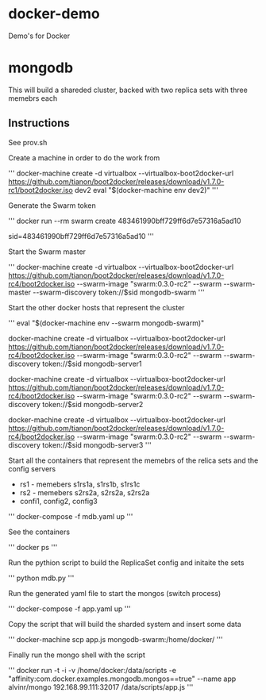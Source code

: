 # docker-demo
Demo's for Docker
# mongodb
This will build a shareded cluster, backed with two replica sets with three memebrs each

## Instructions

See prov.sh

Create a machine in order to do the work from

'''
docker-machine create -d virtualbox --virtualbox-boot2docker-url https://github.com/tianon/boot2docker/releases/download/v1.7.0-rc1/boot2docker.iso dev2
eval "$(docker-machine env dev2)"
'''

Generate the Swarm token

'''
docker run --rm swarm create 
483461990bff729ff6d7e57316a5ad10

sid=483461990bff729ff6d7e57316a5ad10
'''

Start the Swarm master

'''
docker-machine create -d virtualbox --virtualbox-boot2docker-url https://github.com/tianon/boot2docker/releases/download/v1.7.0-rc4/boot2docker.iso --swarm-image "swarm:0.3.0-rc2" --swarm --swarm-master --swarm-discovery token://$sid mongodb-swarm
'''

Start the other docker hosts that represent the cluster

'''
eval "$(docker-machine env --swarm mongodb-swarm)"

docker-machine create -d virtualbox --virtualbox-boot2docker-url https://github.com/tianon/boot2docker/releases/download/v1.7.0-rc4/boot2docker.iso --swarm-image "swarm:0.3.0-rc2" --swarm --swarm-discovery token://$sid mongodb-server1

docker-machine create -d virtualbox --virtualbox-boot2docker-url https://github.com/tianon/boot2docker/releases/download/v1.7.0-rc4/boot2docker.iso --swarm-image "swarm:0.3.0-rc2" --swarm --swarm-discovery token://$sid mongodb-server2 

docker-machine create -d virtualbox --virtualbox-boot2docker-url https://github.com/tianon/boot2docker/releases/download/v1.7.0-rc4/boot2docker.iso --swarm-image "swarm:0.3.0-rc2" --swarm --swarm-discovery token://$sid mongodb-server3
'''

Start all the containers that represent the memebrs of the relica sets and the config servers
- rs1 - memebers s1rs1a, s1rs1b, s1rs1c
- rs2 - memebers s2rs2a, s2rs2a, s2rs2a
- confi1, config2, config3

'''
docker-compose -f mdb.yaml up
'''

See the containers

'''
docker ps
'''

Run the pythion script to build the ReplicaSet config and initaite the sets

'''
python mdb.py
'''

Run the generated yaml file to start the mongos (switch process)

'''
docker-compose -f app.yaml up
'''

Copy the script that will build the sharded system and insert some data

'''
docker-machine scp app.js mongodb-swarm:/home/docker/
'''

Finally run the mongo shell with the script

'''
docker run -t -i -v /home/docker:/data/scripts -e "affinity:com.docker.examples.mongodb.mongos==true" --name app alvinr/mongo 192.168.99.111:32017 /data/scripts/app.js
'''

